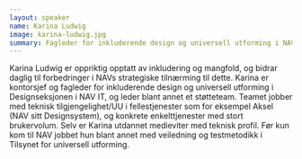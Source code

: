 ```yaml
---
layout: speaker
name: Karina Ludwig
image: karina-ludwig.jpg
summary: Fagleder for inkluderende design og universell utforming i NAV IT
---
```

Karina Ludwig er oppriktig opptatt av inkludering og mangfold, og bidrar daglig til forbedringer i NAVs strategiske tilnærming til dette. Karina er kontorsjef og fagleder for inkluderende design og universell utforming i Designseksjonen i NAV IT, og leder blant annet et støtteteam. Teamet jobber med teknisk tilgjengelighet/UU i fellestjenester som for eksempel Aksel (NAV sitt Designsystem), og konkrete enkelttjenester med stort brukervolum. Selv er Karina utdannet medieviter med teknisk profil. Før kun kom til NAV jobbet hun blant annet med veiledning og testmetodikk i Tilsynet for universell utforming.
